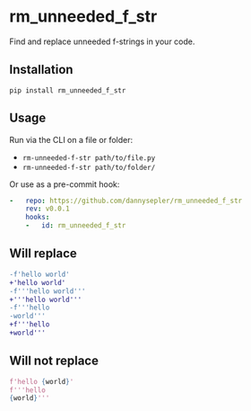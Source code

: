 rm_unneeded_f_str
=================

Find and replace unneeded f-strings in your code.


## Installation

`pip install rm_unneeded_f_str`

## Usage

Run via the CLI on a file or folder:
- `rm-unneeded-f-str path/to/file.py`
- `rm-unneeded-f-str path/to/folder/`

Or use as a pre-commit hook:

```yaml
-   repo: https://github.com/dannysepler/rm_unneeded_f_str
    rev: v0.0.1
    hooks:
    -   id: rm_unneeded_f_str
```

## Will replace

```diff
-f'hello world'
+'hello world'
-f'''hello world'''
+'''hello world'''
-f'''hello
-world'''
+f'''hello
+world'''
```

## Will not replace

```python
f'hello {world}'
f'''hello
{world}'''
```
